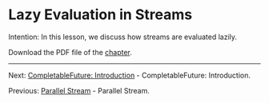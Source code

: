 # Lazy Evaluation in Streams

Intention: In this lesson, we discuss how streams are evaluated lazily.

Download the PDF file of the [chapter](chapter_25.pdf).

<hr>

Next: [CompletableFuture: Introduction](chapter_26.md "CompletableFuture: Introduction") - CompletableFuture: Introduction.

Previous: [Parallel Stream](chapter_24.md "Parallel Stream") - Parallel Stream.